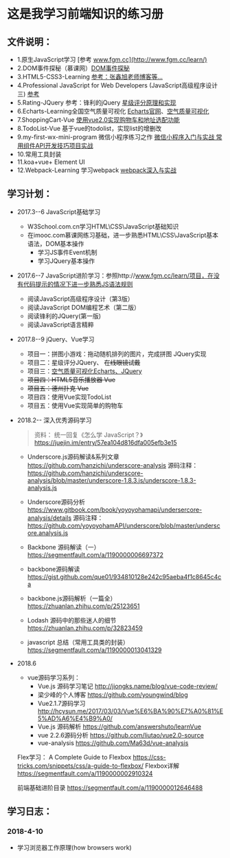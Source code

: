 # 这是我学习前端知识的练习册


## 文件说明：

* 1.原生JavaScript学习 [参考 www.fgm.cc](http://www.fgm.cc/learn/)
* 2.DOM事件探秘（慕课网）[DOM事件探秘](https://www.imooc.com/learn/138)  
* 3.HTML5-CSS3-Learning [参考：张鑫旭老师博客等...](http://www.zhangxinxu.com/wordpress/)
* 4.Professional JavaScript for Web Developers (JavaScript高级程序设计三) [参考](https://github.com/qianlongo/professional-js)
* 5.Rating-JQuery 参考：锋利的jQuery [星级评分原理和实现](https://www.imooc.com/learn/842) 
* 6.Echarts-Learning全国空气质量可视化 [Echarts官网](http://echarts.baidu.com/index.html)、[空气质量可视化](http://ife.baidu.com/course/detail/id/55)
* 7.ShoppingCart-Vue [使用vue2.0实现购物车和地址选配功能](https://www.imooc.com/learn/796)
* 8.TodoList-Vue 基于vue的todolist，实现list的增删改
* 9.my-first-wx-mini-program 微信小程序练习之作 [微信小程序入门与实战 常用组件API开发技巧项目实战](https://coding.imooc.com/learn/list/75.html)
* 10.常用工具封装
* 11.koa+vue+ Element UI
* 12.Webpack-Learning 学习webpack [webpack深入与实战](https://www.imooc.com/learn/802)


## 学习计划：

+ 2017.3--6 JavaScript基础学习
  + W3School.com.cn学习HTML\CSS\JavaScript基础知识
  + 在imooc.com慕课网练习基础，进一步熟悉HTML\CSS\JavaScript基本语法，DOM基本操作
	+ 学习JS事件Event机制
	+ 学习JQuery基本操作

+ 2017.6--7 JavaScript进阶学习：参照http://www.fgm.cc/learn/项目，在没有代码提示的情况下进一步熟悉JS语法规则
	+ 阅读JavaScript高级程序设计（第3版）
	+ 阅读JavaScript DOM编程艺术（第二版）
	+ 阅读锋利的JQuery(第一版)
	+ 阅读JavaScript语言精粹

+ 2017.8--9 jQuery、Vue学习
	+ 项目一：拼图小游戏：拖动随机排列的图片，完成拼图 JQuery实现
	+ 项目二：星级评分JQuery、 ~~在线眼镜试戴~~  
	+ 项目三：[空气质量可视化Echarts、JQuery](http://ife.baidu.com/course/detail/id/55)
	+ ~~项目四：HTML5音乐播放器 Vue~~ 
	+ ~~项目五：德州扑克 Vue~~ 
	+ 项目四：使用Vue实现TodoList
	+ 项目五：使用Vue实现简单的购物车

+ 2018.2-- 深入优秀源码学习
	> 资料： 统一回复《怎么学 JavaScript？》 https://juejin.im/entry/57ea104d816dfa005efb3e15
	
	* Underscore.js源码解读&系列文章 
		https://github.com/hanzichi/underscore-analysis 
		源码注释：https://github.com/hanzichi/underscore-analysis/blob/master/underscore-1.8.3.js/underscore-1.8.3-analysis.js
	* Underscore源码分析 
	 	https://www.gitbook.com/book/yoyoyohamapi/undersercore-analysis/details
	 	源码注释：https://github.com/yoyoyohamAPI/underscore/blob/master/underscore.analysis.js

	* Backbone 源码解读（一） https://segmentfault.com/a/1190000006697372
	* backbone源码解读 https://gist.github.com/que01/934810128e242c95aeba4f1c8645c4ca
	* backbone.js源码解析（一篇全）https://zhuanlan.zhihu.com/p/25123651
	* Lodash 源码中的那些迷人的细节 https://zhuanlan.zhihu.com/p/32823459
	* javascript 总结（常用工具类的封装） https://segmentfault.com/a/1190000013041329

+ 2018.6
	* vue源码学习系列：
		* Vue.js 源码学习笔记 http://jiongks.name/blog/vue-code-review/
		* 梁少峰的个人博客 https://github.com/youngwind/blog
		* Vue2.1.7源码学习 http://hcysun.me/2017/03/03/Vue%E6%BA%90%E7%A0%81%E5%AD%A6%E4%B9%A0/
		* Vue.js 源码解析  https://github.com/answershuto/learnVue
		* vue 2.2.6源码分析 https://github.com/liutao/vue2.0-source
		* vue-analysis https://github.com/Ma63d/vue-analysis	

	Flex学习： 
	 A Complete Guide to Flexbox  https://css-tricks.com/snippets/css/a-guide-to-flexbox/
	 Flexbox详解 https://segmentfault.com/a/1190000002910324

	前端基础进阶目录 https://segmentfault.com/a/1190000012646488

## 学习日志：

### 2018-4-10
* 学习浏览器工作原理(how browsers work)
